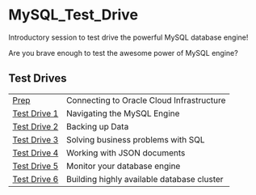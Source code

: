 # MySQL_Test_Drive
Introductory session to test drive the powerful MySQL database engine!

Are you brave enough to test the awesome power of MySQL engine?
## Test Drives
|||
| ------------- | ------------------------------------------------------- |
| [Prep](Prep) | Connecting to Oracle Cloud Infrastructure
| [Test Drive 1](Lab1) | Navigating the MySQL Engine 
| [Test Drive 2](Lab2) | Backing up Data
| [Test Drive 3](Lab3) | Solving business problems with SQL
| [Test Drive 4](Lab4) | Working with JSON documents
| [Test Drive 5](Lab5) | Monitor your database engine
| [Test Drive 6](Lab6) | Building highly available database cluster


